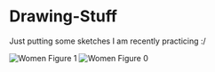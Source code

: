 # Drawing-Stuff

Just putting some sketches I am recently practicing :/

![Women Figure 1](https://user-images.githubusercontent.com/106136532/213374222-d4411c6c-b4bb-487a-89ed-355d236bdbd5.png)
![Women Figure 0](https://user-images.githubusercontent.com/106136532/213374226-8fdf7037-70ad-42a6-be6e-67bf3585dc05.jpg)

